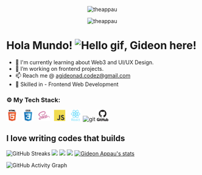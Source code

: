 <p align="center"> <img src="https://komarev.com/ghpvc/?username=theappau&label=Profile%20views&color=e91e63&style=flat" alt="theappau" /> </p>
<p align="center"> <img src="https://img.shields.io/github/followers/theappau?style=social" alt="theappau" /> </p>

# Hola Mundo! <img src="https://user-images.githubusercontent.com/1303154/88677602-1635ba80-d120-11ea-84d8-d263ba5fc3c0.gif" width="30px" alt="Hello gif">, Gideon here!

- 🌱 I'm currently learning about Web3 and UI/UX Design.
- 🌱 I’m  working on frontend projects.
- 📫 Reach me @ agideonad.codez@gmail.com
- 🌌 Skilled in - Frontend Web Development
<h3 align="left">⚙ My Tech Stack:</h3>

<p align="left">
<img src="https://raw.githubusercontent.com/devicons/devicon/master/icons/html5/html5-original-wordmark.svg" alt="html5" width="30" >&nbsp;&nbsp; 
<img src="https://raw.githubusercontent.com/devicons/devicon/master/icons/css3/css3-original-wordmark.svg" alt="css3" width="30" >&nbsp;&nbsp; 
<img src="https://raw.githubusercontent.com/devicons/devicon/master/icons/sass/sass-original.svg" alt="Sass" width="30" >&nbsp;&nbsp; 
<img src="https://raw.githubusercontent.com/devicons/devicon/master/icons/javascript/javascript-original.svg" alt="javascript" width="30" >&nbsp;&nbsp; 
<img src="https://raw.githubusercontent.com/devicons/devicon/master/icons/react/react-original-wordmark.svg" alt="react" width="30"/> 
<img src="https://www.vectorlogo.zone/logos/git-scm/git-scm-icon.svg" alt="git" width="30" > 
<img src="https://raw.githubusercontent.com/devicons/devicon/master/icons/github/github-original-wordmark.svg" alt="mysql" width="30" >&nbsp;&nbsp;
</p>

## **I love writing codes that builds**
![GitHub Streaks](http://github-readme-streak-stats.herokuapp.com?user=theappau&theme=dracula&hide_border=true)
![](https://github-profile-summary-cards.vercel.app/api/cards/profile-details?username=theappau&theme=github_dark)
![](https://github-profile-summary-cards.vercel.app/api/cards/repos-per-language?username=theappau&theme=github_dark)
![](https://github-profile-summary-cards.vercel.app/api/cards/most-commit-language?username=theappau&theme=github_dark)
[![Gideon Appau's stats](https://github-readme-stats.vercel.app/api?username=theappau&show_icons=true&theme=github_dark)](https://github.com/theappau)
 
![GitHub Activity Graph](https://activity-graph.herokuapp.com/graph?username=theappau&theme=dracula)  

